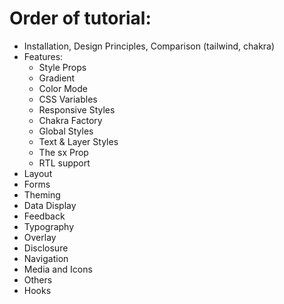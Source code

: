 # Order of tutorial:

- Installation, Design Principles, Comparison (tailwind, chakra)
- Features:
  - Style Props
  - Gradient
  - Color Mode
  - CSS Variables
  - Responsive Styles
  - Chakra Factory
  - Global Styles
  - Text & Layer Styles
  - The sx Prop
  - RTL support
- Layout
- Forms
- Theming
- Data Display
- Feedback
- Typography
- Overlay
- Disclosure
- Navigation
- Media and Icons
- Others
- Hooks
